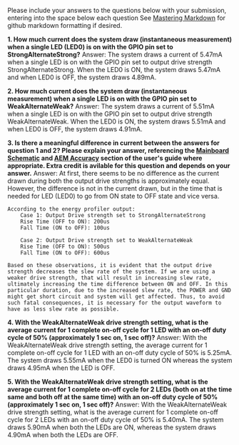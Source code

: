 Please include your answers to the questions below with your submission, entering into the space below each question
See [Mastering Markdown](https://guides.github.com/features/mastering-markdown/) for github markdown formatting if desired.

**1. How much current does the system draw (instantaneous measurement) when a single LED (LED0) is on with the GPIO pin set to StrongAlternateStrong?**
   Answer: The system draws a current of 5.47mA when a single LED is on with the GPIO pin set to output drive strength StrongAlternateStrong. When the LED0 is ON, the system draws 5.47mA and when LED0 is OFF, the system draws 4.89mA. 


**2. How much current does the system draw (instantaneous measurement) when a single LED is on with the GPIO pin set to WeakAlternateWeak?**
   Answer: The system draws a current of 5.51mA when a single LED is on with the GPIO pin set to output drive strength WeakAlternateWeak. When the LED0 is ON, the system draws 5.51mA and when LED0 is OFF, the system draws 4.91mA. 


**3. Is there a meaningful difference in current between the answers for question 1 and 2? Please explain your answer, 
referencing the [Mainboard Schematic](https://www.silabs.com/documents/public/schematic-files/WSTK-Main-BRD4001A-A01-schematic.pdf) and [AEM Accuracy](https://www.silabs.com/documents/login/user-guides/ug279-brd4104a-user-guide.pdf) section of the user's guide where appropriate. Extra credit is avilable for this question and depends on your answer.**
   Answer: At first, there seems to be no difference as the current drawn during both the output drive strengths is approximately equal. However, the difference is not in the current drawn, but in the time that is needed for LED (LED0) to go from ON state to OFF state and vice versa. 

	According to the energy profiler output:
		Case 1: Output Drive strength set to StrongAlternateStrong
		Rise Time (OFF to ON): 200us
		Fall Time (ON to OFF): 100us

		Case 2: Output Drive strength set to WeakAlternateWeak
		Rise Time (OFF to ON): 500us
		Fall Time (ON to OFF): 600us

	Based on these observations, it is evident that the output drive strength decreases the slew rate of the system. If we are using a weaker drive strength, that will result in increasing slew rate, ultimately increasing the time difference between ON and OFF. In this particular duration, due to the increased slew rate, the POWER and GND might get short circuit and system will get affected. Thus, to avoid such fatal consequences, it is necessary for the output waveform to have as less slew rate as possible.
	

**4. With the WeakAlternateWeak drive strength setting, what is the average current for 1 complete on-off cycle for 1 LED with an on-off duty cycle of 50% (approximately 1 sec on, 1 sec off)?**
   Answer: With the WeakAlternateWeak drive strength setting, the average current for 1 complete on-off cycle for 1 LED with an on-off duty cycle of 50% is 5.25mA. The system draws 5.55mA when the LED0 is turned ON whereas the system draws 4.95mA when the LED is OFF. 


**5. With the WeakAlternateWeak drive strength setting, what is the average current for 1 complete on-off cycle for 2 LEDs (both on at the time same and both off at the same time) with an on-off duty cycle of 50% (approximately 1 sec on, 1 sec off)?**
   Answer: With the WeakAlternateWeak drive strength setting, what is the average current for 1 complete on-off cycle for 2 LEDs with an on-off duty cycle of 50% is 5.40mA. The system draws 5.90mA when both the LEDs are ON, whereas the system draws 4.90mA when both the LEDs are OFF.



